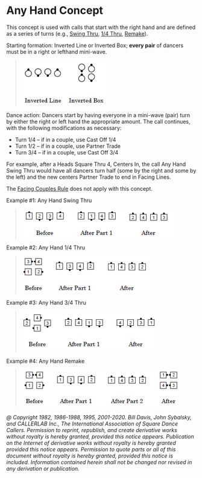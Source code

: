 
# Any Hand Concept

This concept is used with calls that start with the right hand 
and are defined as a series of turns (e.g.,
[Swing Thru](../b2/swing_thru.md),
[1/4 Thru](quarter_thru.md),
[Remake](../a2/remake.md)).

Starting formation: Inverted Line or Inverted Box;
**every pair** of dancers must be in a right or lefthand
mini-wave.

> 
> ![alt](any_hand_concept_1a.png)![alt](any_hand_concept_1b.png)
> 

Dance action: Dancers start by having everyone in a mini-wave (pair) 
turn by either the right or left
hand the appropriate amount. 
The call continues, with the following modifications as necessary:

- Turn 1/4 – if in a couple, use Cast Off 1/4
- Turn 1/2 – if in a couple, use Partner Trade
- Turn 3/4 – if in a couple, use Cast Off 3/4

For example, after a Heads Square Thru 4, Centers In, 
the call Any Hand Swing Thru would have all
dancers turn half (some by the right and some by the left)
and the new centers Partner Trade to end
in Facing Lines.

The [Facing Couples Rule](../b2/facing_couples_rule.md)
does not apply with this concept.

Example #1: Any Hand Swing Thru

> 
> ![alt](any_hand_concept_2a.png)![alt](any_hand_concept_2b.png)![alt](any_hand_concept_2c.png)
> 

Example #2: Any Hand 1/4 Thru

> 
> ![alt](any_hand_concept_3a.png)![alt](any_hand_concept_3b.png)![alt](any_hand_concept_3c.png)
> 

Example #3: Any Hand 3/4 Thru

> 
> ![alt](any_hand_concept_4a.png)![alt](any_hand_concept_4b.png)![alt](any_hand_concept_4c.png)
> 

Example #4: Any Hand Remake

> 
> ![alt](any_hand_concept_5a.png)![alt](any_hand_concept_5b.png)![alt](any_hand_concept_5c.png)![alt](any_hand_concept_5d.png)
> 

###### @ Copyright 1982, 1986-1988, 1995, 2001-2020. Bill Davis, John Sybalsky, and CALLERLAB Inc., The International Association of Square Dance Callers. Permission to reprint, republish, and create derivative works without royalty is hereby granted, provided this notice appears. Publication on the Internet of derivative works without royalty is hereby granted provided this notice appears. Permission to quote parts or all of this document without royalty is hereby granted, provided this notice is included. Information contained herein shall not be changed nor revised in any derivation or publication.
